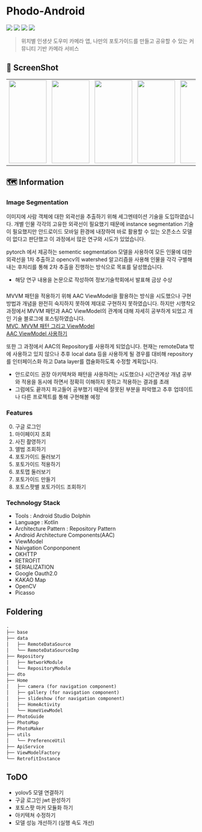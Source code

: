 # Phodo-Android
<div align=Left>
<img src="https://img.shields.io/badge/Android-3DDC84?style=round-square&logo=Android&logoColor=white"/>
<img src="https://img.shields.io/badge/Kotlin-7F52FF?style=round-square&logo=Kotlin&logoColor=white"/>
<img src="https://img.shields.io/badge/JetPack-4285F4?style=round-square&logo=JetPack&logoColor=white"/>
<img src="https://img.shields.io/badge/Retrofit2-000000?style=round-square&logo=Retrofit&logoColor=white"/>
</div>

> 위치별 인생샷 도우미 카메라 앱, 나만의 포토가이드를 만들고 공유할 수 있는 커뮤니티 기반 카메라 서비스

## 📱 ScreenShot
| | | | | | |
| -------- | -------- | -------- | -------- | -------- | -------- |
| <img src="uiux/적용.png" width="100" height="220"> | <img src="uiux/리스트.png" width="100" height="220"> | <img src="uiux/상세.png" width="100" height="220">| <img src="uiux/갤러리생성.png" width="100" height="220">|<img src="uiux/컨투어선택.png" width="100" height="220">| <img src="uiux/태그.png" width="100" height="220">|




## 🗺️ Information

### Image Segmentation
이미지에 사람 객체에 대한 외곽선을 추출하기 위해 세그멘테이션 기술을 도입하였습니다. 
개별 인물 각각의 고유한 외곽선이 필요했기 때문에 instance segmentation 기술이 필요했지만
안드로이드 모바일 환경에 내장하여 바로 활용할 수 있는 오픈소스 모델이 없다고 판단했고 이 과정에서 많은 연구와 시도가 있었습니다.

pytorch 에서 제공하는 sementic segmentation 모델을 사용하여 모든 인물에 대한 외곽선을 1차 추출하고
opencv의 watershed 알고리즘을 사용해 인물을 각각 구별해내는 후처리를 통해 2차 추출을 진행하는 방식으로 목표를 달성했습니다. 

* 해당 연구 내용을 논문으로 작성하여 정보기술학회에서 발표해 금상 수상

### 

MVVM 패턴을 적용하기 위해 AAC ViewModel을 활용하는 방식을 시도했으나 구현방법과 개념을 완전히 숙지하지 못하여 제대로 구현하지 못하였습니다.
하지만 시행착오 과정에서 MVVM 패턴과 AAC ViewModel의 관계에 대해 자세히 공부하게 되었고 개인 기술 블로그에 포스팅하였습니다.<br>
[MVC, MVVM 패턴 그리고 ViewModel](https://studyroadmap-kkm.tistory.com/168) <br>
[AAC ViewModel 사용하기](https://studyroadmap-kkm.tistory.com/169)
<br>

또한 그 과정에서 AAC의 Repository를 사용하게 되었습니다. 
현재는 remoteData 밖에 사용하고 있지 않으나 추후 local data 등을 사용하게 될 경우를 대비해 repository를 인터페이스화 하고 Data layer를 캡슐화하도록 수정할 계획입니다.

* 안드로이드 권장 아키텍쳐와 패턴을 사용하려는 시도했으나 시간관계상 개념 공부와 적용을 동시에 하면서 정확히 이해하지 못하고 적용하는 결과를 초래
* 그럼에도 끝까지 파고들어 공부했기 때문에 잘못된 부분을 파악했고 추후 업데이트나 다른 프로젝트를 통해 구현해볼 예정


### Features
0. 구글 로그인
1. 마이페이지 조회
2. 사진 촬영하기
3. 앨범 조회하기
4. 포토가이드 둘러보기
5. 포토가이드 적용하기
6. 포토맵 둘러보기
7. 포토가이드 만들기
8. 포토스팟별 포토가이드 조회하기

### Technology Stack
* Tools : Android Studio Dolphin
* Language : Kotlin
* Architecture Pattern : Repository Pattern
* Android Architecture Components(AAC)
* ViewModel
* Naivgation Conponponent
* OKHTTP
* RETROFIT
* SERIALIZATION
* Google Oauth2.0
* KAKAO Map
* OpenCV
* Picasso


## Foldering
```
.
├── base
├── data
│   ├── RemoteDataSource
│   └── RemoteDataSourceImp
├── Repository
│   ├── NetworkModule
│   └── RepositoryModule
├── dto
├── Home
│   ├── camera (for navigation component)
│   ├── gallery (for navigation component)
│   ├── slideshow (for navigation component)
│   ├── HomeActivity
│   └── HomeViewModel
├── PhotoGuide
├── PhotoMap
├── PhotoMaker
├── utils
│   └── PreferenceUtil
├── ApiService
├── ViewModelFactory
└── RetrofitInstance

```

## ToDO
* yolov5 모델 연결하기
* 구글 로그인 jwt 완성하기
* 포토스팟 마커 모듈화 하기
* 아키텍쳐 수정하기
* 모델 성능 개선하기 (실행 속도 개선)
